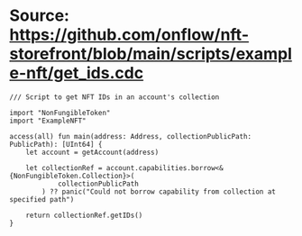 # Source: https://github.com/onflow/nft-storefront/blob/main/scripts/example-nft/get_ids.cdc

```
/// Script to get NFT IDs in an account's collection

import "NonFungibleToken"
import "ExampleNFT"

access(all) fun main(address: Address, collectionPublicPath: PublicPath): [UInt64] {
    let account = getAccount(address)

    let collectionRef = account.capabilities.borrow<&{NonFungibleToken.Collection}>(
            collectionPublicPath
        ) ?? panic("Could not borrow capability from collection at specified path")

    return collectionRef.getIDs()
}
```